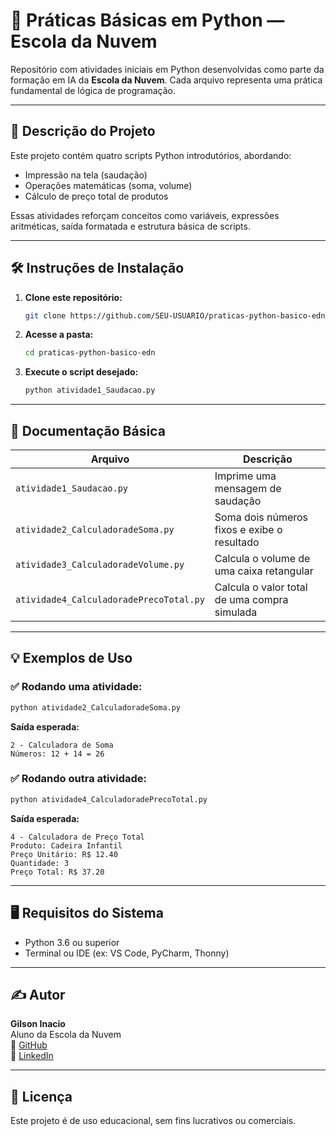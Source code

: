 # 🐍 Práticas Básicas em Python — Escola da Nuvem

Repositório com atividades iniciais em Python desenvolvidas como parte da formação em IA da **Escola da Nuvem**. Cada arquivo representa uma prática fundamental de lógica de programação.

---

## 📌 Descrição do Projeto

Este projeto contém quatro scripts Python introdutórios, abordando:

- Impressão na tela (saudação)
- Operações matemáticas (soma, volume)
- Cálculo de preço total de produtos

Essas atividades reforçam conceitos como variáveis, expressões aritméticas, saída formatada e estrutura básica de scripts.

---

## 🛠️ Instruções de Instalação

1. **Clone este repositório:**
   
   ```bash
   git clone https://github.com/SEU-USUARIO/praticas-python-basico-edn.git
   ```

2. **Acesse a pasta:**
   
   ```bash
   cd praticas-python-basico-edn
   ```

3. **Execute o script desejado:**
   
   ```bash
   python atividade1_Saudacao.py
   ```

---

## 📖 Documentação Básica

| Arquivo                                 | Descrição                                    |
| --------------------------------------- | -------------------------------------------- |
| `atividade1_Saudacao.py`                | Imprime uma mensagem de saudação             |
| `atividade2_CalculadoradeSoma.py`       | Soma dois números fixos e exibe o resultado  |
| `atividade3_CalculadoradeVolume.py`     | Calcula o volume de uma caixa retangular     |
| `atividade4_CalculadoradePrecoTotal.py` | Calcula o valor total de uma compra simulada |

---

## 💡 Exemplos de Uso

### ✅ Rodando uma atividade:

```bash
python atividade2_CalculadoradeSoma.py
```

**Saída esperada:**

```
2 - Calculadora de Soma
Números: 12 + 14 = 26
```

### ✅ Rodando outra atividade:

```bash
python atividade4_CalculadoradePrecoTotal.py
```

**Saída esperada:**

```
4 - Calculadora de Preço Total
Produto: Cadeira Infantil
Preço Unitário: R$ 12.40
Quantidade: 3
Preço Total: R$ 37.20
```

---

## 🖥️ Requisitos do Sistema

- Python 3.6 ou superior
- Terminal ou IDE (ex: VS Code, PyCharm, Thonny)

---

## ✍️ Autor

**Gilson Inacio**  
Aluno da Escola da Nuvem  
🔗 [GitHub](https://github.com/gisengsoft)  
🔗 [LinkedIn](https://www.linkedin.com/in/gilsoninsilva/)

---

## 📄 Licença

Este projeto é de uso educacional, sem fins lucrativos ou comerciais.
